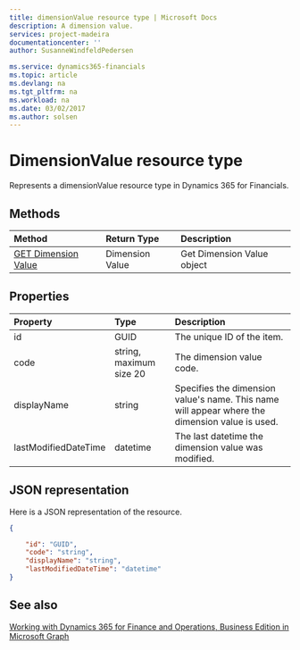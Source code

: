 ```yaml
---
title: dimensionValue resource type | Microsoft Docs
description: A dimension value.
services: project-madeira
documentationcenter: ''
author: SusanneWindfeldPedersen

ms.service: dynamics365-financials
ms.topic: article
ms.devlang: na
ms.tgt_pltfrm: na
ms.workload: na
ms.date: 03/02/2017
ms.author: solsen
---
```


# DimensionValue resource type
Represents a dimensionValue resource type in Dynamics 365 for Financials.

## Methods

| Method       | Return Type  |Description|
|:---------------|:--------|:----------|
|[GET Dimension Value](../api/dynamics_get_dimensionvalue.md)|Dimension Value|Get Dimension Value object|


## Properties
| Property	   | Type	|Description|
|:---------------|:--------|:----------|
|id|GUID|The unique ID of the item.|
|code|string, maximum size 20|The dimension value code.|
|displayName|string|Specifies the dimension value's name. This name will appear where the dimension value is used.|
|lastModifiedDateTime|datetime|The last datetime the dimension value was modified.|  


## JSON representation

Here is a JSON representation of the resource.


```json
{

    "id": "GUID",
    "code": "string",
    "displayName": "string",
    "lastModifiedDateTime": "datetime"
}
```

## See also
[Working with Dynamics 365 for Finance and Operations, Business Edition in Microsoft Graph](dynamics_overview.md)  
